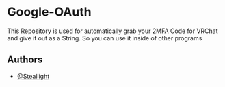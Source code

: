 
# Google-OAuth

This Repository is used for automatically grab your 2MFA Code for VRChat and give it out as a String. So you can use it inside of other programs




## Authors

- [@Steallight](https://www.github.com/steallight)

